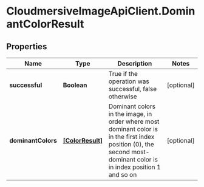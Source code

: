 # CloudmersiveImageApiClient.DominantColorResult

## Properties
Name | Type | Description | Notes
------------ | ------------- | ------------- | -------------
**successful** | **Boolean** | True if the operation was successful, false otherwise | [optional] 
**dominantColors** | [**[ColorResult]**](ColorResult.md) | Dominant colors in the image, in order where most dominant color is in the first index position (0), the second most-dominant color is in index position 1 and so on | [optional] 



